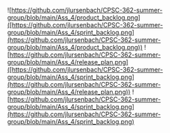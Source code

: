 
![https://github.com/jlursenbach/CPSC-362-summer-group/blob/main/Ass_4/product_backlog.png]([https://github.com/jlursenbach/CPSC-362-summer-group/blob/main/Ass_4/sprint_backlog.png](https://github.com/jlursenbach/CPSC-362-summer-group/blob/main/Ass_4/product_backlog.png))
![https://github.com/jlursenbach/CPSC-362-summer-group/blob/main/Ass_4/release_plan.png]([https://github.com/jlursenbach/CPSC-362-summer-group/blob/main/Ass_4/sprint_backlog.png](https://github.com/jlursenbach/CPSC-362-summer-group/blob/main/Ass_4/release_plan.png))
![https://github.com/jlursenbach/CPSC-362-summer-group/blob/main/Ass_4/sprint_backlog.png](https://github.com/jlursenbach/CPSC-362-summer-group/blob/main/Ass_4/sprint_backlog.png)
